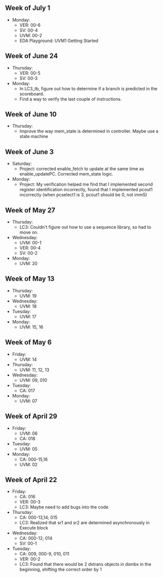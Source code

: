## Week of July 1
- Monday:
  - VER: 00-6
  - SV: 00-4
  - UVM: 00-2
  - EDA Playground: UVM1 Getting Started

## Week of June 24
- Thursday:
  - VER: 00-5
  - SV: 00-3
- Monday:
  - In LC3_tb, figure out how to determine if a branch is predicted in the scoreboard.
  - Find a way to verify the last couple of instructions.

## Week of June 10
- Thursday:
  - Improve the way mem_state is determined in controller. Maybe use a state machine

## Week of June 3
- Saturday:
  - Project: corrected enable_fetch to update at the same time as enable_updatePC. Corrected mem_state logic.
- Monday:
  - Project: My verification helped me find that I implemented second register identification incorrectly, found that I implemented pcout1 incorrectly (when pcselect1 is 3, pcout1 should be 0, not imm5)

## Week of May 27
- Thursday:
  - LC3: Couldn't figure out how to use a sequence library, so had to move on.
- Wednesday:
  - UVM: 00-1
  - VER: 00-4
  - SV: 00-2
- Monday:
  - UVM: 20

## Week of May 13
- Thursday:
  - UVM: 19
- Wednesday:
  - UVM: 18
- Tuesday:
  - UVM: 17
- Monday:
  - UVM: 15, 16

## Week of May 6
- Friday:
  - UVM: 14
- Thursday:
  - UVM: 11, 12, 13
- Wednesday:
  - UVM: 09, 010
- Tuesday:
  - CA: 017
- Monday:
  - UVM: 07

## Week of April 29
- Friday:
  - UVM: 06
  - CA: 018
- Tuesday:
  - UVM: 05
- Monday:
  - CA: 000-15,16
  - UVM: 02

## Week of April 22
- Friday:
  - CA: 016
  - VER: 00-3
  - LC3: Maybe need to add bugs into the code.
- Thursday:
  - CA: 000-13,14; 015
  - LC3: Realized that sr1 and sr2 are determined asynchronously in Execute block
- Wednesday:
  - CA: 000-12; 014
  - SV: 00-1
- Tuesday:
  - CA: 009, 000-9, 010, 011
  - VER: 00-2
  - LC3: Found that there would be 2 dstrans objects in dsmbx in the beginning, shifting the correct order by 1
